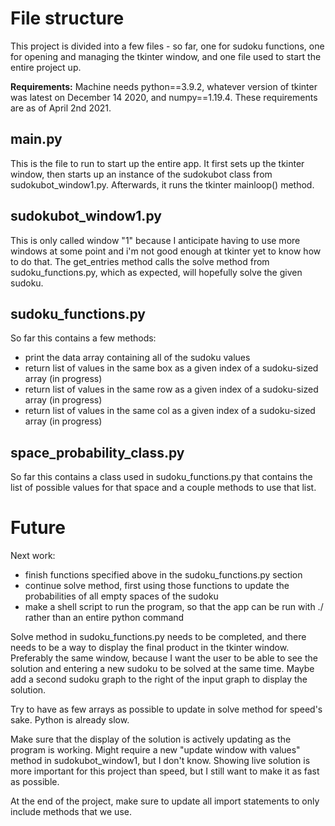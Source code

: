 # File structure

This project is divided into a few files - so far, one for sudoku functions, one for opening and managing the tkinter
window, and one file used to start the entire project up.

**Requirements:**
Machine needs python==3.9.2, whatever version of tkinter was latest on December 14 2020,
and numpy==1.19.4. These requirements are as of April 2nd 2021.

## main.py
This is the file to run to start up the entire app. It first sets up the tkinter window, then starts up
an instance of the sudokubot class from sudokubot_window1.py. Afterwards, it runs the tkinter mainloop() method.

## sudokubot_window1.py
This is only called window "1" because I anticipate having to use more windows at some point and i'm not good enough 
at tkinter yet to know how to do that. The get_entries method calls the solve method from sudoku_functions.py, which as 
expected, will hopefully solve the given sudoku.

## sudoku_functions.py
So far this contains a few methods: 
 - print the data array containing all of the sudoku values
 - return list of values in the same box as a given index of a sudoku-sized array (in progress)
 - return list of values in the same row as a given index of a sudoku-sized array (in progress)
 - return list of values in the same col as a given index of a sudoku-sized array (in progress)

## space_probability_class.py
So far this contains a class used in sudoku_functions.py that contains the list of possible values for that space and a couple methods to use that list.

# Future

Next work:
 - finish functions specified above in the sudoku_functions.py section
 - continue solve method, first using those functions to update the probabilities of all empty spaces of the sudoku
 - make a shell script to run the program, so that the app can be run with ./<shell script> rather than an entire python command

Solve method in sudoku_functions.py needs to be completed, and there needs to be a way to display the final product in the tkinter window.
Preferably the same window, because I want the user to be able to see the solution and entering a new sudoku to be 
solved at the same time. Maybe add a second sudoku graph to the right of the input graph to display the solution.

Try to have as few arrays as possible to update in solve method for speed's sake. Python is already slow.

Make sure that the display of the solution is actively updating as the program is working. 
Might require a new "update window with values" method in sudokubot_window1, but I don't know. 
Showing live solution is more important for this project than speed, but I still want to make it as fast as possible.

At the end of the project, make sure to update all import statements to only include methods that we use.